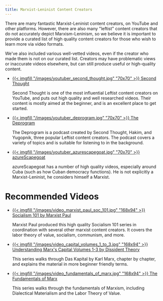 ```yaml
---
title: Marxist-Leninist Content Creators
---
```


There are many fantastic Marxist-Leninist content creators, on YouTube and other platforms. However, there are also many "leftist" content creators that do not accurately depict Marxism-Leninism, so we believe it is important to provide a curated list of high quality content creators for those who wish to learn more via video formats. 

We've also included various well-vetted videos, even if the creator who made them is not on our curated list. Creators may have problematic views or inaccurate videos elsewhere, but can still produce useful or high-quality content.

<ul class="curated-channel-list">
  <li>
    <a class="logo" href="https://www.youtube.com/c/SecondThought">
        {{< imgfill "/images/youtuber_second_thought.jpg" "70x70" >}}
    </a>
    <a class="channel-name" href="https://www.youtube.com/c/SecondThought">Second Thought</a>
    <p>Second Thought is one of the most influential Leftist content creators on YouTube, and puts out high quality and well researched videos. Their content is mostly aimed at the beginner, and is an excellent place to get started.</p>
  </li>

  <li>
    <a class="logo" href="https://www.youtube.com/@thedeprogram9999">
        {{< imgfill "/images/youtuber_deprogram.jpg" "70x70" >}}
    </a>
    <a class="channel-name" href="https://www.youtube.com/@thedeprogram9999">The Deprogram</a>
    <p>The Deprogram is a podcast created by Second Thought, Hakim, and Yugopnik, three popular Leftist content creators. The podcast covers a variety of topics and is suitable for listening to in the background.</p>
  </li>

  <li>
    <a class="logo" href="https://www.youtube.com/@azureScapegoat">
        {{< imgfill "/images/youtuber_azurescapegoat.jpg" "70x70" >}}
    </a>
    <a class="channel-name" href="https://www.youtube.com/@azureScapegoat">azureScapegoat</a>
    <p>azureScapegoat has a number of high quality videos, especially around Cuba (such as how Cuban democracy functions). He is not explicitly a Marxist-Leninist, he considers himself a Marxist. </p>
  </li>
</ul>

# Recommended Videos

<ul class="curated-video-list">
  <li>
    <a class="logo" href="https://www.youtube.com/playlist?list=PL0J754r0IteXABJntjBg1YuNsn6jItWXQ">
        {{< imgfill "/images/video_marxist_paul_soc_101.jpg" "168x94" >}}
    </a>
    <a class="channel-name" href="https://www.youtube.com/playlist?list=PL0J754r0IteXABJntjBg1YuNsn6jItWXQ">Socialism 101 by Marxist Paul</a>
    <p>Marxist Paul produced this high quality Socialism 101 series in coordination with several other marxist content creators. It covers the labor theory of value, socialism, communism, and more.</p>
  </li>
  
  <li>
    <a class="logo" href="https://www.youtube.com/playlist?list=PLCUip-l20OAHpOLTQePXgkgC1IAbQFf9f">
        {{< imgfill "/images/video_capital_volumes_1_to_3.jpg" "168x94" >}}
    </a>
    <a class="channel-name" href="https://www.youtube.com/playlist?list=PLCUip-l20OAHpOLTQePXgkgC1IAbQFf9f">Understanding Marx's Capital Volumes 1-3 by Dissident Theory</a>
    <p>This series walks through Das Kapital by Karl Marx, chapter by chapter, and explains the material in more beginner friendly terms.</p>
  </li>

  <li>
    <a class="logo" href="https://www.youtube.com/playlist?list=PLuzqoNvqVKydyRAMjDAHDikbVY9BDLC7V">
        {{< imgfill "/images/video_fundamentals_of_marx.jpg" "168x94" >}}
    </a>
    <a class="channel-name" href="https://www.youtube.com/playlist?list=PLuzqoNvqVKydyRAMjDAHDikbVY9BDLC7V">The Fundamentals of Marx</a>
    <p>This series walks through the fundamentals of Marxism, including Dialectical Materialism and the Labor Theory of Value.</p>
  </li>
</ul>